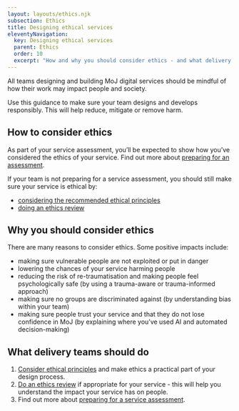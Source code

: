 ```yaml
---
layout: layouts/ethics.njk
subsection: Ethics
title: Designing ethical services
eleventyNavigation:
  key: Designing ethical services
  parent: Ethics
  order: 10
  excerpt: "How and why you should consider ethics - and what delivery teams should do."
---
```


All teams designing and building MoJ digital services should be mindful of how their work may impact people and society.

Use this guidance to make sure your team designs and develops responsibly. This will help reduce, mitigate or remove harm.

## How to consider ethics

As part of your service assessment, you’ll be expected to show how you’ve considered the ethics of your service. Find out more about [preparing for an assessment](/ethics/assessment).

If your team is not preparing for a service assessment, you should still make sure your service is ethical by:

- [considering the recommended ethical principles](/ethics/principles/)
- [doing an ethics review](/ethics/review/)

## Why you should consider ethics

There are many reasons to consider ethics. Some positive impacts include:

- making sure vulnerable people are not exploited or put in danger
- lowering the chances of your service harming people
- reducing the risk of re-traumatisation and making people feel psychologically safe (by using a trauma-aware or trauma-informed approach)
- making sure no groups are discriminated against (by understanding bias within your team)
- making sure people trust your service and that they do not lose confidence in MoJ (by explaining where you’ve used AI and automated decision-making)

## What delivery teams should do

1. [Consider ethical principles](/ethics/principles/) and make ethics a practical part of your design process.
2. [Do an ethics review](/ethics/review/) if appropriate for your service - this will help you understand the impact your service has on people.
3. Find out more about [preparing for a service assessment](/ethics/assessment/).
